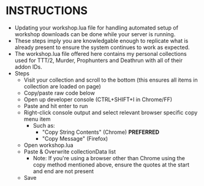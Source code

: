 # INSTRUCTIONS
* Updating your workshop.lua file for handling automated setup of workshop downloads can be done while your server is running.
* These steps imply you are knowledgable enough to replicate what is already present to ensure the system continues to work as expected.
* The workshop.lua file offered here contains my personal collections used for TTT/2, Murder, Prophunters and Deathrun with all of their addon IDs.
* Steps
  * Visit your collection and scroll to the bottom (this ensures all items in collection are loaded on page)
  * Copy/paste raw code below
  * Open up developer console (CTRL+SHIFT+I in Chrome/FF)
  * Paste and hit enter to run
  * Right-click console output and select relevant browser specific copy menu item
    * Such as:
      * "Copy String Contents" (Chrome) **PREFERRED**
      * "Copy Message" (Firefox)
  * Open workshop.lua
  * Paste & Overwrite collectionData list
    * Note: If you're using a browser other than Chrome using the copy method mentioned above, ensure the quotes at the start and end are not present
  * Save
